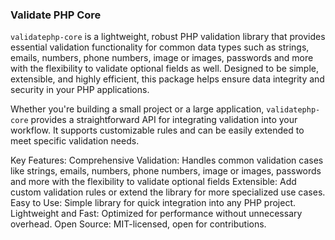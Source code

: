 ### Validate PHP Core

`validatephp-core` is a lightweight, robust PHP validation library that provides essential validation functionality for common data types such as strings, emails, numbers, phone numbers, image or images, passwords and more with the flexibility to validate optional fields as well. Designed to be simple, extensible, and highly efficient, this package helps ensure data integrity and security in your PHP applications.

Whether you're building a small project or a large application, `validatephp-core` provides a straightforward API for integrating validation into your workflow. It supports customizable rules and can be easily extended to meet specific validation needs.

Key Features:
Comprehensive Validation: Handles common validation cases like strings, emails, numbers, phone numbers, image or images, passwords and more with the flexibility to validate optional fields
Extensible: Add custom validation rules or extend the library for more specialized use cases.
Easy to Use: Simple library for quick integration into any PHP project.
Lightweight and Fast: Optimized for performance without unnecessary overhead.
Open Source: MIT-licensed, open for contributions.
